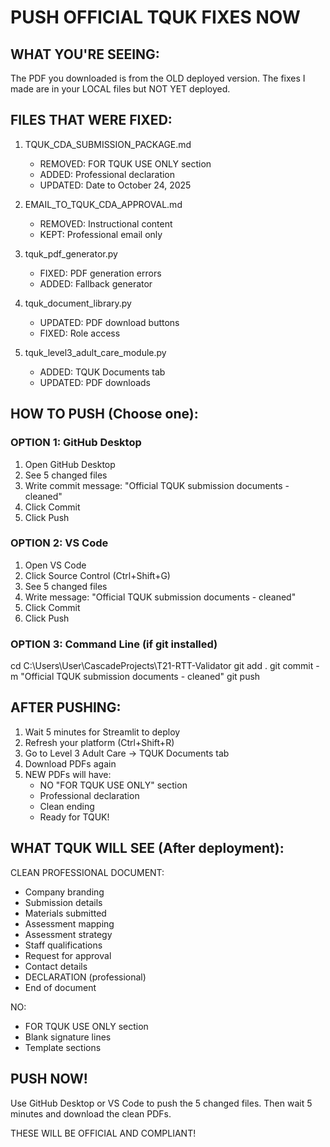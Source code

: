 # PUSH OFFICIAL TQUK FIXES NOW

## WHAT YOU'RE SEEING:

The PDF you downloaded is from the OLD deployed version.
The fixes I made are in your LOCAL files but NOT YET deployed.

## FILES THAT WERE FIXED:

1. TQUK_CDA_SUBMISSION_PACKAGE.md
   - REMOVED: FOR TQUK USE ONLY section
   - ADDED: Professional declaration
   - UPDATED: Date to October 24, 2025

2. EMAIL_TO_TQUK_CDA_APPROVAL.md
   - REMOVED: Instructional content
   - KEPT: Professional email only

3. tquk_pdf_generator.py
   - FIXED: PDF generation errors
   - ADDED: Fallback generator

4. tquk_document_library.py
   - UPDATED: PDF download buttons
   - FIXED: Role access

5. tquk_level3_adult_care_module.py
   - ADDED: TQUK Documents tab
   - UPDATED: PDF downloads

## HOW TO PUSH (Choose one):

### OPTION 1: GitHub Desktop
1. Open GitHub Desktop
2. See 5 changed files
3. Write commit message: "Official TQUK submission documents - cleaned"
4. Click Commit
5. Click Push

### OPTION 2: VS Code
1. Open VS Code
2. Click Source Control (Ctrl+Shift+G)
3. See 5 changed files
4. Write message: "Official TQUK submission documents - cleaned"
5. Click Commit
6. Click Push

### OPTION 3: Command Line (if git installed)
cd C:\Users\User\CascadeProjects\T21-RTT-Validator
git add .
git commit -m "Official TQUK submission documents - cleaned"
git push

## AFTER PUSHING:

1. Wait 5 minutes for Streamlit to deploy
2. Refresh your platform (Ctrl+Shift+R)
3. Go to Level 3 Adult Care → TQUK Documents tab
4. Download PDFs again
5. NEW PDFs will have:
   - NO "FOR TQUK USE ONLY" section
   - Professional declaration
   - Clean ending
   - Ready for TQUK!

## WHAT TQUK WILL SEE (After deployment):

CLEAN PROFESSIONAL DOCUMENT:
- Company branding
- Submission details
- Materials submitted
- Assessment mapping
- Assessment strategy
- Staff qualifications
- Request for approval
- Contact details
- DECLARATION (professional)
- End of document

NO:
- FOR TQUK USE ONLY section
- Blank signature lines
- Template sections

## PUSH NOW!

Use GitHub Desktop or VS Code to push the 5 changed files.
Then wait 5 minutes and download the clean PDFs.

THESE WILL BE OFFICIAL AND COMPLIANT!
